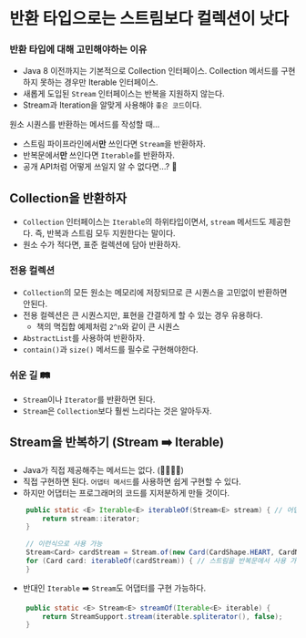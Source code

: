 # 반환 타입으로는 스트림보다 컬렉션이 낫다

### 반환 타입에 대해 고민해야하는 이유
- Java 8 이전까지는 기본적으로 Collection 인터페이스. Collection 메서드를 구현하지 못하는 경우만 Iterable 인터페이스.
- 새롭게 도입된 `Stream` 인터페이스는 반복을 지원하지 않는다.
- Stream과 Iteration을 알맞게 사용해야 `좋은 코드`이다.


원소 시퀀스를 반환하는 메서드를 작성할 때...
- 스트림 파이프라인에서**만** 쓰인다면 `Stream`을 반환하자.
- 반복문에서**만** 쓰인다면 `Iterable`를 반환하자.
- 공개 API처럼 어떻게 쓰일지 알 수 없다면...? 🤯

## Collection을 반환하자
- `Collection` 인터페이스는 `Iterable`의 하위타입이면서, `stream` 메서드도 제공한다. 즉, 반복과 스트림 모두 지원한다는 말이다.
- 원소 수가 적다면, 표준 컬렉션에 담아 반환하자.

 
### 전용 컬렉션
- `Collection`의 모든 원소는 메모리에 저장되므로 큰 시퀀스을 고민없이 반환하면 안된다.
- 전용 컬렉션은 큰 시퀀스지만, 표현을 간결하게 할 수 있는 경우 유용하다.
  - 책의 멱집합 예제처럼 `2^n`와 같이 큰 시퀀스
- `AbstractList`를 사용하여 반환하자.
- `contain()`과 `size()` 메서드를 필수로 구현해야한다.

### 쉬운 길 🛤
- `Stream`이나 `Iterator`를 반환하면 된다.
- `Stream`은 `Collection`보다 훨씬 느리다는 것은 알아두자.
 
 
## Stream을 반복하기 (Stream ➡️ Iterable)
- Java가 직접 제공해주는 메서드는 없다. (🤦‍♀️🤦‍♂️)
- 직접 구현하면 된다. `어댑터 메서드`를 사용하면 쉽게 구현할 수 있다.
- 하지만 어댑터는 프로그래머의 코드를 지저분하게 만들 것이다.
```java
    public static <E> Iterable<E> iterableOf(Stream<E> stream) { // 어댑터
        return stream::iterator;
    }
    
    // 이런식으로 사용 가능
    Stream<Card> cardStream = Stream.of(new Card(CardShape.HEART, CardNumber.J));
    for (Card card: iterableOf(cardStream)) { // 스트림을 반복문에서 사용 가능!
    }
```

- 반대인 `Iterable` ➡️ `Stream`도 어댑터를 구현 가능하다.
```java
    public static <E> Stream<E> streamOf(Iterable<E> iterable) {
        return StreamSupport.stream(iterable.spliterator(), false);
    }
```


